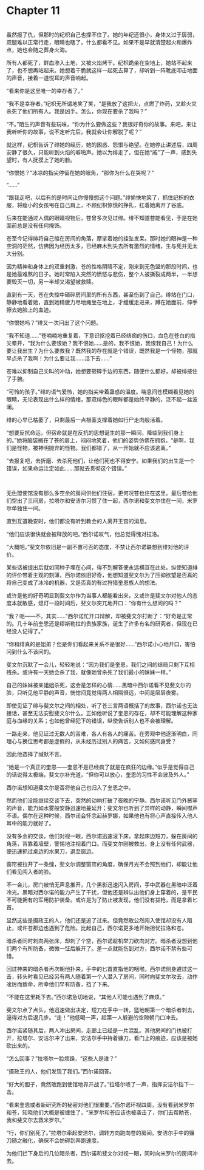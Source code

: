 # Chapter 11

<br>
虽然报了仇，但那时的纪枳自己也撑不住了。她的年纪还很小，身体又过于孱弱，双腿难以正常行走，眼睛也瞎了，什么都看不见。如果不是早就清楚起火和爆炸点，她也会随之葬身火海。

所有人都死了，鲜血渗入土地，又被火焰烤干。纪枳跪坐在空地上，她站不起来了，也不想再站起来。她想着干脆就这样一起死去算了，却听到一阵靴底叩击地面的声音，接着一道悦耳的声音响起。

“看来你是这里唯一的幸存者了。”

“我不是幸存者。”纪枳无所谓地笑了笑，“是我放了这把火，点燃了炸药，又趁火灾杀死了他们所有人。我是凶手。怎么，你现在要杀了我吗？”

“不。”陌生的声音有些玩味，“你为什么要做这些？我很好奇你的故事。来吧，来让我听听你的故事，说不定听完后，我就会让你解脱了呢？”

就这样，纪枳告诉了绯她的经历，她的困惑、怨恨与绝望。在她停止讲述后，四周安静了很久，只能听到火焰的噼啪声。她以为绯走了，但在她“戚”了一声，感到失望时，有人抚摸上了她的脸。

“你恨她？”冰凉的指尖停留在她的眼角，“那你为什么在哭呢？”

“……”

“跟我走吧，以后有的是时间让你慢慢想这个问题。”绯愉快地笑了，抓住纪枳的衣服，将瘦小的女孩甩在自己肩上，不顾纪枳惊慌的挣扎，扛着她离开了谷底。

后来在能通过人偶的眼睛视物后，苍曾多次见过绯。绯不知道苍能看见，于是在她面前总是没有任何掩饰。

苍至今记得绯将自己缩在房间的角落，摩挲着她的挂坠发呆。那时她的眼神是一种空洞的茫然，仿佛因为经历太多，已经麻木到失去所有激烈的情绪，生与死并无太大分别。

因为精神和身体上的双重刺激，苍的性格阴晴不定，刚来到无色盟的那段时间，也是她最难熬的日子。她时常陷入突然的愤怒与悲伤，整个人被撕裂成两半，一半想要毁灭一切，另一半却又渴望被救赎。

直到有一天，苍在失控中砸碎房间里的所有东西，甚至伤到了自己。绯站在门口，静静地看着她，直到她精疲力尽地瘫坐在地上，才缓缓走进来，蹲在她面前，伸手擦去她脸上的血迹。

“你恨她吗？”绯又一次问出了这个问题。

“我不知道……”苍喃喃地重复着，下意识抠挖着已经结痂的伤口，血色在苍白的指尖晕开，“我为什么要恨她？我不恨她……是的，我不恨她，我恨我自己！为什么要让我出生？为什么要救我？既然我的存在就是个错误，既然我是一个怪物，那就早点杀了我啊！为什么要让我……活下去……”

苍难以抑制自己尖叫的冲动，她想要砸碎手边的东西，随便什么都好，却被绯按住了手腕。

“可怜的孩子。”绯的语气爱怜，她的指尖带着蛊惑的温度。喘息间苍模糊看见她的眼睛，无论表现出什么样的情绪，那双绯色的眼眸都是始终平静的，泛不起一丝波澜。

绯的心早已枯萎了，只剩最后一点根茎支撑着她如行尸走肉般活着。

“想要反抗命运，但宿命就是在反抗的思想诞生的那一瞬间，降临到我们身上的。”她将脑袋搁在了苍的肩上，闷闷地笑着，他们的姿势仿佛在拥抱，“是啊，我们是怪物，被神明抛弃的怪物。我们都错了，从一开始就不应该逃离。”

“去报复吧，去折磨、去杀死他们，让他们死也不得安宁。如果我们的出生是一个错误，如果命运注定如此……那就去贯彻这个错误。”

<br>

无色盟使馆没有那么多空余的房间供他们住宿，更何况苍也住在这里。最后苍给他们空出了三间房，拉塔尔和安洁尔习惯了住一起，西尔诺和斐文尔住在一间，米罗尔单独住一间。

直到互道晚安时，他们都没有听到教会的人离开王宫的消息。

“他们应该很快就会被释放的吧。”西尔诺叹气，他总觉得愧对拉洛。

“大概吧。”斐文尔依旧是一副不置可否的态度，不禁让西尔诺联想到绯对他的评价。

某些话被提出后就如同种子埋在心间，得不到解答便永远横亘在此处。纵使知道绯的评价带着主观的刻薄，西尔诺依旧好奇，他想知道斐文尔为了压抑欲望是否真的将自己变成了冰冷的机器，又是否真的有过狩猎奎恩族人的想法。

或许是他的好奇明显到斐文尔作为当事人都能看出来，又或许是斐文尔对他人的态度本就敏感，熄灯一段时间后，斐文尔突兀地开口：“你有什么想问的吗？”

“我？呃——不，其实……”西尔诺忙开口辩解，却被斐文尔打断了：“好奇是正常的。几十年前奎恩还是缪斯勒拉的贵族家族，诞生了许多有名的研究者，但现在已经没人记得了。”

“你和绯真的是姐弟？但是你们看起来关系不是很好……”西尔诺小心地开口，害怕问到什么不该问的。

斐文尔沉默了一会儿，轻轻地说：“因为我们是奎恩，我们之间的结局只剩下互相残杀。或许有一天她会杀了我，就像她曾杀死了我们最小的妹妹一样。”

自己的妹妹被亲姐姐杀死，这会是怎样的心情……黑暗中西尔诺看不见斐文尔的脸，只听见他平静的声音，恍惚间竟觉得两人相隔很远，中间是层层夜雾。

即使见证了绯与斐文尔之间的相处，听了苍三言两语概括了的故事，西尔诺也无法接话，甚至无法安慰斐文尔什么。正如他听说了奎恩的存在，却不可能理解这种家庭与血缘的关系；也如他曾经犯下的错误，纵使告诉别人也不会被理解。

一路走来，他见证过无数人的苦难，各人有各人的痛苦。在旁观中他逐渐明白，同理心与换位思考都是虚假的，从未经历过别人的痛苦，又如何感同身受？

因此他选择了缄默不言。

“她是一个真正的奎恩——奎恩不是已经疯了就是在疯狂的边缘。”似乎是觉得自己的话说得太极端，斐文尔补充道，“但你可以放心，奎恩的习性不会波及外人。”

西尔诺想知道斐文尔是否将他自己也归入了奎恩之中。

然而他们没能继续交谈下去，突然的动响打破了夜晚的宁静。西尔诺听见门外窸窣的声音，能力如水雾般安静迅速地蔓延开；斐文尔也听到了异样的动静，瞬间噤声不语。偶尔在这种时候，西尔诺会怀念起赫罗娜，如果他也有将心声直接传入他人耳中的能力就好了。

没有多余的交谈，他们对视一眼，西尔诺迅速滚下床，拿起床边短刀，躲在房间的角落，背靠着墙壁，警惕地注视着门口。而斐文尔刚被救出，身上没有任何武器，便迅速抓过桌边的水果刀，退至窗边。

窗帘被拉开了一条缝，斐文尔调整窗帘的角度，确保月光不会照到他们，却能让他们看见闯入者的脸。

不一会儿，房门被悄无声息推开，几个黑影迅速闪入房间，手中武器在黑暗中泛着冷光。黑暗对西尔诺的能力产生了干扰，但他还是辨认出他们身上穿着的，是平民不可能拥有的军用防护装备。或许是为了防止被发现，他们没有拔枪，而是拿着匕首。

显然这些是摄政王的人，他们还是追了过来。但竟然敢公然闯入使馆却没有人阻止，或许苍那边也遇到了危险。比起自己，西尔诺更多地开始担忧拉洛和苍。

暗杀者同时刺向两张床，却刺了个空，西尔诺趁机举刀砍向对方。暗杀者没想到他们两个有所防备，微微一怔后躲开了。差一点就能伤到对方，西尔诺不禁有些可惜。

回过神来的暗杀者再次朝他扑来，手中的匕首直指他的咽喉。西尔诺侧身避过这一击，转头时看见已经另有两人随着第一个人潜入了房间，同时向斐文尔攻去，动作凌厉而致命，所幸他们早有防备，挡了下来。

“不能在这里耗下去。”西尔诺急切地说，“其他人可能也遇到了麻烦。”

斐文尔点了点头，他迅速做出决定，短刀在手中一转，猛地朝第一个暗杀者刺去，逼得对方后退几步。“走！”他低喝一声，趁第一人躲避的空隙朝门口冲去。

西尔诺紧随其后，两人冲出房间，走廊上已经是一片混乱。其他房间的门也被打开，拉塔尔、安洁尔冲了出来，安洁尔手中持着镰刀，看门上的痕迹，应该是被她砍出来的。

“怎么回事？”拉塔尔一脸烦躁，“这些人是谁？”

“摄政王的人，他们发现了我们。”西尔诺回答。

“好大的胆子，竟然敢跑到使馆地界开战了。”拉塔尔啧了一声，指挥安洁尔挡下一击。

“看来奎恩或者新研究所的秘密对他们很重要。”西尔诺环视四周，没有看到米罗尔和苍，知晓他们大概是被缠住了，“米罗尔和苍应该也被袭击了，你们去帮助苍，我和斐文尔去救米罗尔。”

“行，你们别死了。”拉塔尔牵起安洁尔，调转方向跑向苍的房间。安洁尔手中的镰刀随之融化，确保不会妨碍到奔跑速度。

为他们拦下身后的几位暗杀者，西尔诺和斐文尔对视一眼，同时向米罗尔的房间冲去。
